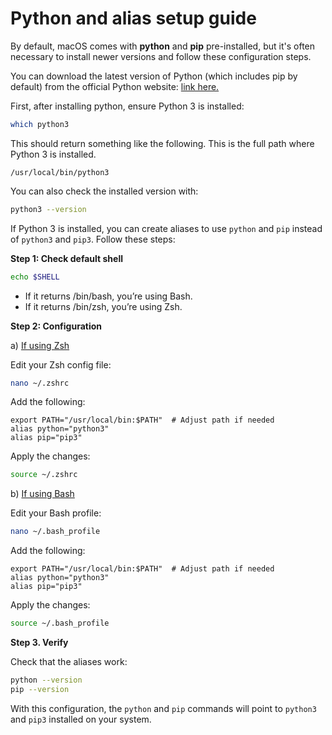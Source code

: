 # Python and alias setup guide

By default, macOS comes with **python** and **pip** pre-installed, but it's often necessary to install newer versions and follow these configuration steps.

You can download the latest version of Python (which includes pip by default) from the official Python website: [link here.](https://www.python.org/downloads)

First, after installing python, ensure Python 3 is installed:

```bash
which python3
```

This should return something like the following. This is the full path where Python 3 is installed.

```
/usr/local/bin/python3
```

You can also check the installed version with:

```bash
python3 --version
```

If Python 3 is installed, you can create aliases to use `python` and `pip` instead of `python3` and `pip3`. Follow these steps:

**Step 1: Check default shell**

```bash
echo $SHELL
```

- If it returns /bin/bash, you’re using Bash.
- If it returns /bin/zsh, you’re using Zsh.

**Step 2: Configuration**

a) <u>If using Zsh</u>

Edit your Zsh config file:

```bash
nano ~/.zshrc
```

Add the following:

```
export PATH="/usr/local/bin:$PATH"  # Adjust path if needed
alias python="python3"
alias pip="pip3"
```

Apply the changes:

```bash
source ~/.zshrc
```

b) <u>If using Bash</u>

Edit your Bash profile:

```bash
nano ~/.bash_profile
```

Add the following:

```
export PATH="/usr/local/bin:$PATH"  # Adjust path if needed
alias python="python3"
alias pip="pip3"
```

Apply the changes:

```bash
source ~/.bash_profile
```

**Step 3. Verify**

Check that the aliases work:

```bash
python --version
pip --version
```

With this configuration, the `python` and `pip` commands will point to `python3` and `pip3` installed on your system.
